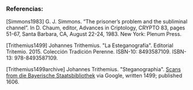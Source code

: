 ### Referencias: 

[Simmons1983] G. J. Simmons. “The prisoner’s problem and the subliminal channel”. In D. Chaum, editor, Advances in Criptology, CRYPTO 83, pages 51-67, Santa Barbara, CA, August 22-24, 1983. New York: Plenum Press.

[Trithemius1499] Johannes Trithemius. "La Esteganografía". Editorial Tritemio. 2015. Colección Tradición Perenne. ISBN-10: 8493587109. ISBN-13: 978-8493587109.

[Trithemius1499archive] Johannes Trithemius. "Steganographia". [Scans from die Bayerische Staatsbibliothek](http://archive.org/details/SteganographiaBSB1608) via Google, written 1499; published 1606.





